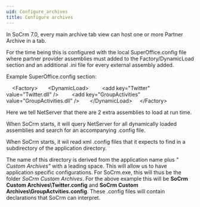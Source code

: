 ```yaml
---
uid: Configure_archives
title: Configure archives
---
```


In SoCrm 7.0, every main archive tab view can host one or more Partner Archive in a tab.

For the time being this is configured with the local SuperOffice.config file where partner provider assemblies must added to the Factory/DynamicLoad section and an additional .ini file for every external assembly added.

Example SuperOffice.config section:

    &lt;Factory&gt;
      &lt;DynamicLoad&gt;
        &lt;add key="Twitter" value="Twitter.dll" /&gt;
        &lt;add key="GroupActivities" value="GroupActivities.dll" /&gt;
      &lt;/DynamicLoad&gt;
    &lt;/Factory&gt;

Here we tell NetServer that there are 2 extra assemblies to load at run time.

When SoCrm starts, it will query NetServer for all dynamically loaded assemblies and search for an accompanying .config file.

When SoCrm starts, it wil read xml .config files that it expects to find in a subdirectory of the application directory.

The name of this directory is derived from the application name plus *" Custom Archives"* with a leading space. This will allow us to have application specific configurations. For SoCrm.exe, this will thus be the folder *SoCrm Custom Archives*.
For the above example this will be **SoCrm Custom Archives\\Twitter.config** and **SoCrm Custom Archives\\GroupActvities.config**. These .config files will contain declarations that SoCrm can interpret.